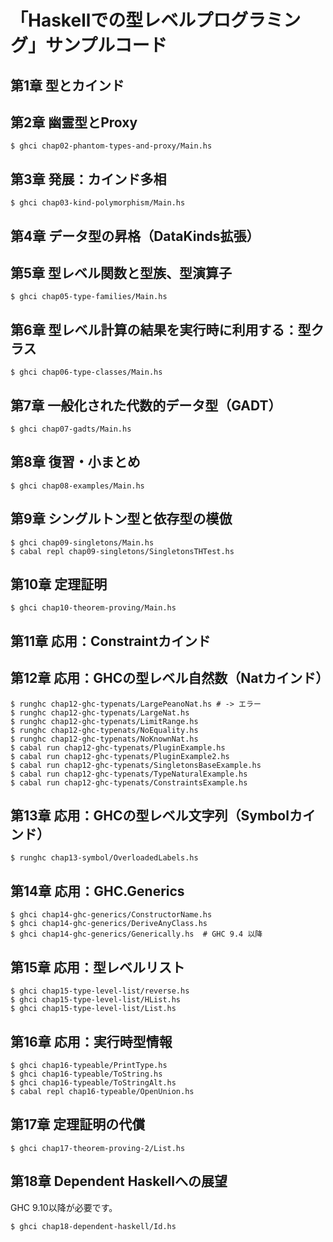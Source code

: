 # 「Haskellでの型レベルプログラミング」サンプルコード

## 第1章 型とカインド

## 第2章 幽霊型とProxy

```
$ ghci chap02-phantom-types-and-proxy/Main.hs
```

## 第3章 発展：カインド多相

```
$ ghci chap03-kind-polymorphism/Main.hs
```

## 第4章 データ型の昇格（DataKinds拡張）

## 第5章 型レベル関数と型族、型演算子

```
$ ghci chap05-type-families/Main.hs
```

## 第6章 型レベル計算の結果を実行時に利用する：型クラス

```
$ ghci chap06-type-classes/Main.hs
```

## 第7章 一般化された代数的データ型（GADT）

```
$ ghci chap07-gadts/Main.hs
```

## 第8章 復習・小まとめ

```
$ ghci chap08-examples/Main.hs
```

## 第9章 シングルトン型と依存型の模倣

```
$ ghci chap09-singletons/Main.hs
$ cabal repl chap09-singletons/SingletonsTHTest.hs
```

## 第10章 定理証明

```
$ ghci chap10-theorem-proving/Main.hs
```

## 第11章 応用：Constraintカインド

## 第12章 応用：GHCの型レベル自然数（Natカインド）

```
$ runghc chap12-ghc-typenats/LargePeanoNat.hs # -> エラー
$ runghc chap12-ghc-typenats/LargeNat.hs
$ runghc chap12-ghc-typenats/LimitRange.hs
$ runghc chap12-ghc-typenats/NoEquality.hs
$ runghc chap12-ghc-typenats/NoKnownNat.hs
$ cabal run chap12-ghc-typenats/PluginExample.hs
$ cabal run chap12-ghc-typenats/PluginExample2.hs
$ cabal run chap12-ghc-typenats/SingletonsBaseExample.hs
$ cabal run chap12-ghc-typenats/TypeNaturalExample.hs
$ cabal run chap12-ghc-typenats/ConstraintsExample.hs
```

## 第13章 応用：GHCの型レベル文字列（Symbolカインド）

```
$ runghc chap13-symbol/OverloadedLabels.hs
```

## 第14章 応用：GHC.Generics

```
$ ghci chap14-ghc-generics/ConstructorName.hs
$ ghci chap14-ghc-generics/DeriveAnyClass.hs
$ ghci chap14-ghc-generics/Generically.hs  # GHC 9.4 以降
```

## 第15章 応用：型レベルリスト

```
$ ghci chap15-type-level-list/reverse.hs
$ ghci chap15-type-level-list/HList.hs
$ ghci chap15-type-level-list/List.hs
```

## 第16章 応用：実行時型情報

```
$ ghci chap16-typeable/PrintType.hs
$ ghci chap16-typeable/ToString.hs
$ ghci chap16-typeable/ToStringAlt.hs
$ cabal repl chap16-typeable/OpenUnion.hs
```

## 第17章 定理証明の代償

```
$ ghci chap17-theorem-proving-2/List.hs
```

## 第18章 Dependent Haskellへの展望

GHC 9.10以降が必要です。

```
$ ghci chap18-dependent-haskell/Id.hs
```

